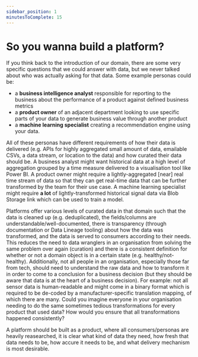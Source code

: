 ```yaml
---
sidebar_position: 1
minutesToComplete: 15
---
```


# So you wanna build a platform?

If you think back to the introduction of our domain, there are some very specific questions that we could answer with data, but we never talked about who was actually asking for that data. Some example personas could be:
* a **business intelligence analyst** responsible for reporting to the business about the performance of a product against defined business metrics
* a **product owner** of an adjacent department looking to use specific parts of your data to generate business value through another product
* a **machine learning specialist** creating a recommendation engine using your data.

All of these personas have different requirements of how their data is delivered (e.g. APIs for highly aggregated small amount of data, emailable CSVs, a data stream, or location to the data) and how curated their data should be. A business analyst might want historical data at a high level of aggregation grouped by a time measure delivered to a visualisation tool like Power BI. A product owner might require a lightly-aggregated [near] real time stream of data so that they can get real-time data that can be further transformed by the team for their use case. A machine learning specialist might require **a lot** of lightly-transformed historical signal data via Blob Storage link which can be used to train a model.

Platforms offer various levels of curated data in that domain such that the data is cleaned up (e.g. deduplicated), the fields/columns are understandable/well-documented, there is transparency (through documentation or Data Lineage tooling) about how the data was transformed, and the data is served to consumers according to their needs. This reduces the need to data wranglers in an organisation from solving the same problem over again (curation) and there is a consistent definition for whether or not a domain object is in a certain state (e.g. healthy/not-healthy). Additionally, not all people in an organisation, especially those far from tech, should need to understand the raw data and how to transform it in order to come to a conclusion for a business decision (but they should be aware that data is at the heart of a business decision). For example: not all sensor data is human-readable and might come in a binary format which is required to be de-coded by a manufacturer-specific translation mapping, of which there are many. Could you imagine everyone in your organisation needing to do the same sometimes tedious transformations for every product that used data? How would you ensure that all transformations happened consistently?

A platform should be built as a product, where all consumers/personas are heavily reasearched, it is clear what kind of data they need, how fresh that data needs to be, how accure it needs to be, and what delivery mechanism is most desirable.
